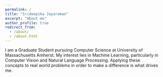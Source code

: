 ```yaml
---
permalink: /
title: "Srideepika Jayaraman"
excerpt: "About me"
author_profile: true
redirect_from: 
  - /about/
  - /about.html
---
```

I am a Graduate Student pursuing Computer Science at University of Massachusetts Amherst. My interest lies in Machine Learning, particularly in Computer Vision and Natural Language Processing. Applying these concepts to real world problems in order to make a difference is what drives me.
